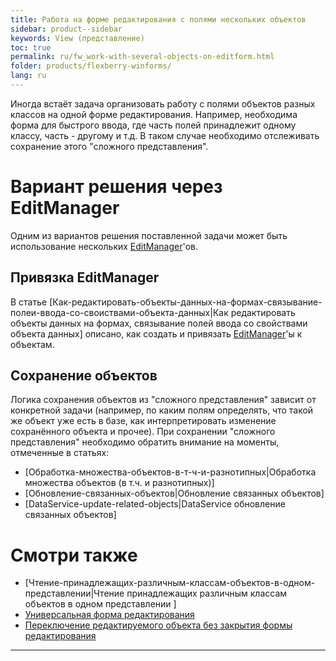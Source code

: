 ```yaml
---
title: Работа на форме редактирования с полями нескольких объектов 
sidebar: product--sidebar
keywords: View (представление)
toc: true
permalink: ru/fw_work-with-several-objects-on-editform.html
folder: products/flexberry-winforms/
lang: ru
---
```

Иногда встаёт задача организовать работу с полями объектов разных классов на одной форме редактирования. Например, необходима форма для быстрого ввода, где часть полей принадлежит одному классу, часть - другому и т.д. В таком случае необходимо отслеживать сохранение этого "сложного представления".

# Вариант решения через EditManager
Одним из вариантов решения поставленной задачи может быть использование нескольких [EditManager](edit-manager.html)'ов.

## Привязка EditManager
В статье [Как-редактировать-объекты-данных-на-формах-связывание-полеи-ввода-со-своиствами-объекта-данных|Как редактировать объекты данных на формах, связывание полей ввода со свойствами объекта данных] описано, как создать и привязать [EditManager](edit-manager.html)'ы к объектам.

## Сохранение объектов
Логика сохранения объектов из "сложного представления" зависит от конкретной задачи (например, по каким полям определять, что такой же объект уже есть в базе, как интерпретировать изменение сохранённого объекта и прочее).
При сохранении "сложного представления" необходимо обратить внимание на моменты, отмеченные в статьях:
* [Обработка-множества-объектов-в-т-ч-и-разнотипных|Обработка множества объектов (в т.ч. и разнотипных)] 
* [Обновление-связанных-объектов|Обновление связанных объектов]
* [DataService-update-related-objects|DataService обновление связанных объектов]

# Смотри также
* [Чтение-принадлежащих-различным-классам-объектов-в-одном-представлении|Чтение принадлежащих различным классам объектов в одном представлении ]
* [Универсальная форма редактирования](Универсальная-форма-редактирования.html)
* [Переключение редактируемого объекта без закрытия формы редактирования ](switch-editing-object.html)
----